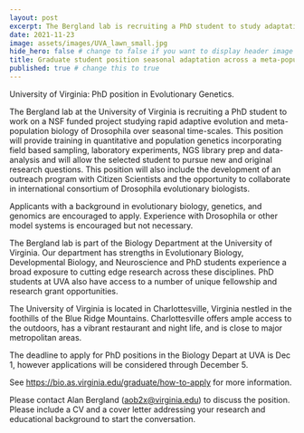 ```yaml
---
layout: post
excerpt: The Bergland lab is recruiting a PhD student to study adaptation in Drosophila
date: 2021-11-23
image: assets/images/UVA_lawn_small.jpg
hide_hero: false # change to false if you want to display header image
title: Graduate student position seasonal adaptation across a meta-population # title and subtitle only display on hero
published: true # change this to true
---
```

University of Virginia: PhD position in Evolutionary Genetics.

The Bergland lab at the University of Virginia is recruiting a PhD student to work on a NSF funded project studying rapid adaptive evolution and meta-population biology of Drosophila over seasonal time-scales. This position will provide training in quantitative and population genetics incorporating field based sampling, laboratory experiments, NGS library prep and data-analysis and will allow the selected student to pursue new and original research questions. This position will also include the development of an outreach program with Citizen Scientists and the opportunity to collaborate in international consortium of Drosophila evolutionary biologists.

Applicants with a background in evolutionary biology, genetics, and genomics are encouraged to apply. Experience with Drosophila or other model systems is encouraged but not necessary.

The Bergland lab is part of the Biology Department at the University of Virginia. Our department has strengths in Evolutionary Biology, Developmental Biology, and Neuroscience and PhD students experience a broad exposure to cutting edge research across these disciplines. PhD students at UVA also have access to a number of unique  fellowship and research grant opportunities.

The University of Virginia is located in Charlottesville, Virginia nestled in the foothills of the Blue Ridge Mountains. Charlottesville offers ample access to the outdoors, has a vibrant restaurant and night life, and is close to major metropolitan areas.

The deadline to apply for PhD positions in the Biology Depart at UVA is Dec 1, however applications will be considered through December 5.

See <a href="https://bio.as.virginia.edu/graduate/how-to-apply">https://bio.as.virginia.edu/graduate/how-to-apply</a> for more information.

Please contact Alan Bergland (aob2x@virginia.edu) to discuss the position. Please include a CV and a cover letter addressing your research and educational background to start the conversation.
